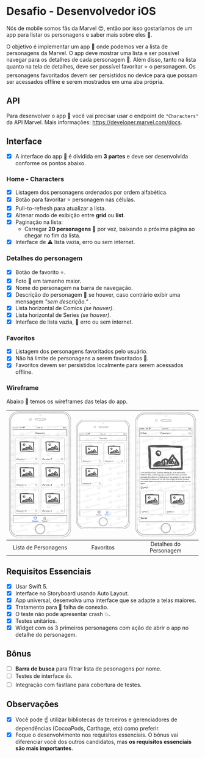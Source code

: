 # Desafio - Desenvolvedor iOS

Nós de mobile somos fãs da Marvel :heart_eyes:, então por isso gostaríamos de um app para listar os personagens e saber mais sobre eles :rocket:.

O objetivo é implementar um app :iphone: onde podemos ver a lista de personagens da Marvel. O app deve mostrar uma lista e ser possível navegar para os detalhes de cada personagem :space_invader:. Além disso, tanto na lista quanto na tela de detalhes, deve ser possível favoritar :star: o personagem. Os personagens favoritados devem ser persistidos no device para que possam ser acessados offline e serem mostrados em uma aba própria.

## API

Para desenvolver o app :iphone: você vai precisar usar o endpoint de `"Characters"` da API Marvel. 
Mais informações: https://developer.marvel.com/docs.

## Interface

- [x] A interface do app :iphone: é dividida em **3 partes** e deve ser desenvolvida conforme os pontos abaixo.

### Home - Characters

- [x] Listagem dos personagens ordenados por ordem alfabética.
- [x] Botão para favoritar :star: personagem nas células.
- [x] Pull-to-refresh para atualizar a lista.
- [x] Altenar modo de exibição entre **grid** ou **list**.
- [x] Paginação na lista:
    - Carregar **20 personagens** :space_invader: por vez, baixando a próxima página ao chegar no fim da lista.
- [x] Interface de :warning: lista vazia, erro ou sem internet.

### Detalhes do personagem

- [x] Botão de favorito :star:.
- [x] Foto :foggy: em tamanho maior.
- [x] Nome do personagem na barra de navegação.
- [x] Descrição do personagem :space_invader: se houver, caso contrário exibir uma mensagem  *"sem descrição."* .
- [x] Lista horizontal de Comics *(se houver)*.
- [x] Lista horizontal de Series *(se houver)*.
- [x] Interface de lista vazia, :no_mobile_phones: erro ou sem internet.

### Favoritos

- [x] Listagem dos personagens favoritados pelo usuário.
- [x] Não há limite de personagens a serem favoritados :metal:.
- [x] Favoritos devem ser persistidos localmente para serem acessados offline.

### Wireframe

Abaixo :eyes: temos os wireframes das telas do app.

| ![Page1](iOS/Characters.png)  | ![Page2](iOS/Favorites.png) | ![Page3](iOS/Detail.png) |
|:---:|:---:|:---:|
| Lista de Personagens | Favoritos | Detalhes do Personagem |

## Requisitos Essenciais

- [x] Usar Swift 5.
- [x] Interface no Storyboard usando Auto Layout.
- [x] App universal, desenvolva uma interface que se adapte a telas maiores.
- [x] Tratamento para :no_mobile_phones: falha de conexão.
- [x] O teste não pode apresentar crash :boom:.
- [x] Testes unitários.
- [x] Widget com os 3 primeiros personagens com ação de abrir o app no detalhe do personagem.

## Bônus

- [ ] **Barra de busca** para filtrar lista de pesonagens por nome.
- [ ] Testes de interface :+1:.
- [ ] Integração com fastlane para cobertura de testes.

## Observações

- [x] Você pode :point_up: utilizar bibliotecas de terceiros e gerenciadores de dependências (CocoaPods, Carthage, etc) como preferir.
- [x] Foque o desenvolvimento nos requisitos essenciais. O bônus vai diferenciar você dos outros candidatos, mas **os requisitos essenciais são mais importantes**.
